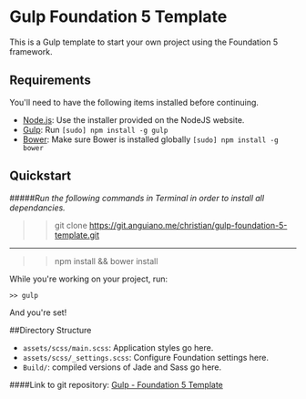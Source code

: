 # Gulp Foundation 5 Template

This is a Gulp template to start your own project using the Foundation 5 framework.

## Requirements

You'll need to have the following items installed before continuing.

  * [Node.js](http://nodejs.org): Use the installer provided on the NodeJS website.
  * [Gulp](http://gulpjs.com/): Run `[sudo] npm install -g gulp`
  * [Bower](http://bower.io/): Make sure Bower is installed globally `[sudo] npm install -g bower`

## Quickstart
#####*Run the following commands in Terminal in order to install all dependancies.*
	
   >> git clone https://git.anguiano.me/christian/gulp-foundation-5-template.git
___
   >> npm install && bower install 

While you're working on your project, run:

	>> gulp

And you're set!

##Directory Structure

  * `assets/scss/main.scss`: Application styles go here.
  * `assets/scss/_settings.scss`: Configure Foundation settings here.
  * `Build/`: compiled versions of Jade and Sass go here.

####Link to git repository: [Gulp - Foundation 5 Template](https://git.anguiano.me/christian/gulp-foundation-5-template)

